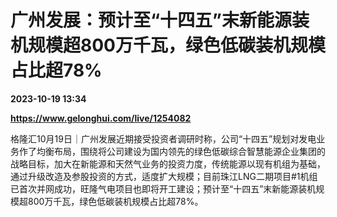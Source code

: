 # 广州发展：预计至“十四五”末新能源装机规模超800万千瓦，绿色低碳装机规模占比超78%

**2023-10-19 13:34**

**https://www.gelonghui.com/live/1254082**

格隆汇10月19日｜广州发展近期接受投资者调研时称，公司“十四五”规划对发电业务作了均衡布局，围绕将公司建设为国内领先的绿色低碳综合智慧能源企业集团的战略目标，加大在新能源和天然气业务的投资力度，传统能源以现有机组为基础，通过升级改造及参股投资的方式，适度扩大规模；目前珠江LNG二期项目#1机组已首次并网成功，旺隆气电项目也即将开工建设；预计至“十四五”末新能源装机规模超800万千瓦，绿色低碳装机规模占比超78%。